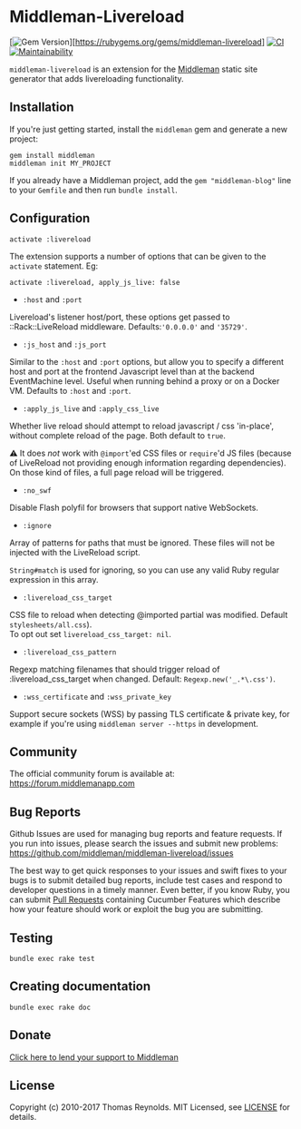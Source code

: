 # Middleman-Livereload

[![Gem Version](https://badge.fury.io/rb/middleman-livereload.svg)][https://rubygems.org/gems/middleman-livereload]
[![CI](https://github.com/middleman/middleman-livereload/actions/workflows/ci.yml/badge.svg)](https://github.com/middleman/middleman-livereload/actions/workflows/ci.yml)
[![Maintainability](https://qlty.sh/gh/middleman/projects/middleman-livereload/maintainability.svg)](https://qlty.sh/gh/middleman/projects/middleman-livereload)

`middleman-livereload` is an extension for the [Middleman](https://middlemanapp.com) static site generator that adds livereloading functionality.

## Installation

If you're just getting started, install the `middleman` gem and generate a new project:

```
gem install middleman
middleman init MY_PROJECT
```

If you already have a Middleman project, add the `gem "middleman-blog"` line to your `Gemfile` and then run `bundle install`.

## Configuration

```
activate :livereload
```

The extension supports a number of options that can be given to the `activate` statement. Eg:

```
activate :livereload, apply_js_live: false
```

- `:host` and `:port`

Livereload's listener host/port, these options get passed to ::Rack::LiveReload  middleware. Defaults:`'0.0.0.0'` and `'35729'`.

- `:js_host` and `:js_port`

Similar to the `:host` and `:port` options, but allow you to specify a different host and port at the frontend Javascript level than at the backend EventMachine level. Useful when running behind a proxy or on a Docker VM. Defaults to `:host` and `:port`.

- `:apply_js_live` and `:apply_css_live`

Whether live reload should attempt to reload javascript / css 'in-place', without complete reload of the page. Both default to `true`.

:warning: It does *not* work with `@import`'ed CSS files or `require`'d JS files (because of LiveReload not providing enough information regarding dependencies). On those kind of files, a full page reload will be triggered.

- `:no_swf`

Disable Flash polyfil for browsers that support native WebSockets.

- `:ignore`

Array of patterns for paths that must be ignored. These files will not be injected with the LiveReload script.

`String#match` is used for ignoring, so you can use any valid Ruby regular expression in this array.

- `:livereload_css_target`

CSS file to reload when detecting @imported partial was modified. Default `stylesheets/all.css`).  
To opt out set `livereload_css_target: nil`.

- `:livereload_css_pattern`

Regexp matching filenames that should trigger reload of :livereload_css_target when changed. Default: `Regexp.new('_.*\.css')`.

- `:wss_certificate` and `:wss_private_key`

Support secure sockets (WSS) by passing TLS certificate & private key, for
example if you're using `middleman server --https` in development.

## Community

The official community forum is available at: https://forum.middlemanapp.com

## Bug Reports

Github Issues are used for managing bug reports and feature requests. If you run into issues, please search the issues and submit new problems: https://github.com/middleman/middleman-livereload/issues

The best way to get quick responses to your issues and swift fixes to your bugs is to submit detailed bug reports, include test cases and respond to developer questions in a timely manner. Even better, if you know Ruby, you can submit [Pull Requests](https://help.github.com/articles/using-pull-requests) containing Cucumber Features which describe how your feature should work or exploit the bug you are submitting.

## Testing

`bundle exec rake test`

## Creating documentation

`bundle exec rake doc`

## Donate

[Click here to lend your support to Middleman](https://github.com/sponsors/tdreyno)

## License

Copyright (c) 2010-2017 Thomas Reynolds. MIT Licensed, see [LICENSE](LICENSE.md) for details.
